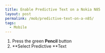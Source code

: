 ```yaml
---
title: Enable Predictive Text on a Nokia N85
layout: post
permalink: /mob/predictive-text-on-a-n85/
tags:
  - Mobile
---
```

  1. Press the green **Pencil** button
  2. **Select Predictive **Text
